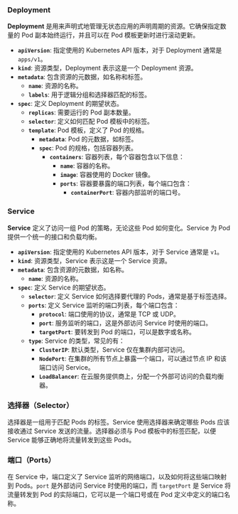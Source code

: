 
### Deployment 

**Deployment** 是用来声明式地管理无状态应用的声明周期的资源。它确保指定数量的 Pod 副本始终运行，并且可以在 Pod 模板更新时进行滚动更新。

- **`apiVersion`**: 指定使用的 Kubernetes API 版本，对于 Deployment 通常是 `apps/v1`。
- **`kind`**: 资源类型，Deployment 表示这是一个 Deployment 资源。
- **`metadata`**: 包含资源的元数据，如名称和标签。
    - **`name`**: 资源的名称。
    - **`labels`**: 用于逻辑分组和选择器匹配的标签。
- **`spec`**: 定义 Deployment 的期望状态。
    - **`replicas`**: 需要运行的 Pod 副本数量。
    - **`selector`**: 定义如何匹配 Pod 模板中的标签。
    - **`template`**: Pod 模板，定义了 Pod 的规格。
        - **`metadata`**: Pod 的元数据，如标签。
        - **`spec`**: Pod 的规格，包括容器列表。
            - **`containers`**: 容器列表，每个容器包含以下信息：
                - **`name`**: 容器的名称。
                - **`image`**: 容器使用的 Docker 镜像。
                - **`ports`**: 容器要暴露的端口列表，每个端口包含：
                    - **`containerPort`**: 容器内部监听的端口号。

### Service

**Service** 定义了访问一组 Pod 的策略，无论这些 Pod 如何变化。Service 为 Pod 提供一个统一的接口和负载均衡。

- **`apiVersion`**: 指定使用的 Kubernetes API 版本，对于 Service 通常是 `v1`。
- **`kind`**: 资源类型，Service 表示这是一个 Service 资源。
- **`metadata`**: 包含资源的元数据，如名称。
    - **`name`**: 资源的名称。
- **`spec`**: 定义 Service 的期望状态。
    - **`selector`**: 定义 Service 如何选择要代理的 Pods，通常是基于标签选择。
    - **`ports`**: 定义 Service 监听的端口列表，每个端口包含：
        - **`protocol`**: 端口使用的协议，通常是 TCP 或 UDP。
        - **`port`**: 服务监听的端口，这是外部访问 Service 时使用的端口。
        - **`targetPort`**: 要转发到 Pod 的端口，可以是数字或名称。
    - **`type`**: Service 的类型，常见的有：
        - **`ClusterIP`**: 默认类型，Service 仅在集群内部可访问。
        - **`NodePort`**: 在集群的所有节点上暴露一个端口，可以通过节点 IP 和该端口访问 Service。
        - **`LoadBalancer`**: 在云服务提供商上，分配一个外部可访问的负载均衡器。

### 选择器（Selector）

选择器是一组用于匹配 Pods 的标签。Service 使用选择器来确定哪些 Pods 应该接收通过 Service 发送的流量。选择器必须与 Pod 模板中的标签匹配，以便 Service 能够正确地将流量转发到这些 Pods。

### 端口（Ports）

在 Service 中，端口定义了 Service 监听的网络端口，以及如何将这些端口映射到 Pods。`port` 是外部访问 Service 时使用的端口，而 `targetPort` 是 Service 将流量转发到 Pod 的实际端口，它可以是一个端口号或在 Pod 定义中定义的端口名称。

